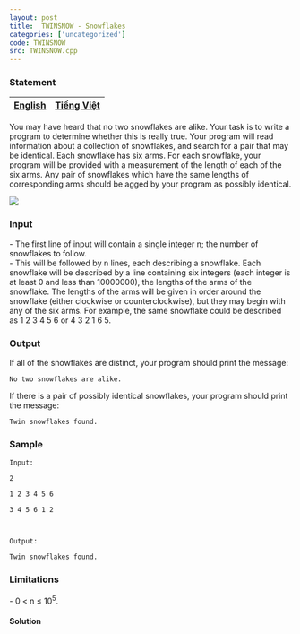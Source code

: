 ```yaml
---
layout: post
title:  TWINSNOW - Snowflakes
categories: ['uncategorized']
code: TWINSNOW
src: TWINSNOW.cpp
---
```


### **Statement**

[English](/problems/TWINSNOW/en/) | [Tiếng Việt](/problems/TWINSNOW/vn/)  
---|---  
  
You may have heard that no two snowflakes are alike. Your task is to write a
program to determine whether this is really true. Your program will read
information about a collection of snowflakes, and search for a pair that may
be identical. Each snowflake has six arms. For each snowflake, your program
will be provided with a measurement of the length of each of the six arms. Any
pair of snowflakes which have the same lengths of corresponding arms should be
agged by your program as possibly identical.

![](http://www.spoj.com/content/anhdq:twinsnow_snowflake.jpg)

### Input

\- The first line of input will contain a single integer n; the number of
snowflakes to follow.  
\- This will be followed by n lines, each describing a snowflake. Each
snowflake will be described by a line containing six integers (each integer is
at least 0 and less than 10000000), the lengths of the arms of the snowflake.
The lengths of the arms will be given in order around the snowflake (either
clockwise or counterclockwise), but they may begin with any of the six arms.
For example, the same snowflake could be described as 1 2 3 4 5 6 or 4 3 2 1 6
5.

### Output

If all of the snowflakes are distinct, your program should print the message:

    
    
    No two snowflakes are alike.

If there is a pair of possibly identical snowflakes, your program should print
the message:

    
    
    Twin snowflakes found.

### Sample

    
    
    Input:
    2
    1 2 3 4 5 6
    3 4 5 6 1 2
    
    Output:
    Twin snowflakes found.
    

### Limitations

\- 0 < n ≤ 10<sup>5</sup>.



#### **Solution**



